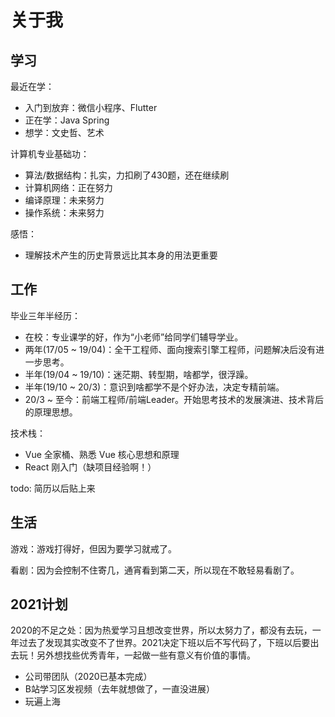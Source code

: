 # 关于我
## 学习

最近在学：
- 入门到放弃：微信小程序、Flutter
- 正在学：Java Spring
- 想学：文史哲、艺术

计算机专业基础功：
- 算法/数据结构：扎实，力扣刷了430题，还在继续刷
- 计算机网络：正在努力
- 编译原理：未来努力
- 操作系统：未来努力

感悟：
- 理解技术产生的历史背景远比其本身的用法更重要

## 工作
毕业三年半经历：
- 在校：专业课学的好，作为“小老师”给同学们辅导学业。
- 两年(17/05 ~ 19/04)：全干工程师、面向搜索引擎工程师，问题解决后没有进一步思考。
- 半年(19/04 ~ 19/10)：迷茫期、转型期，啥都学，很浮躁。
- 半年(19/10 ~ 20/3)：意识到啥都学不是个好办法，决定专精前端。
- 20/3 ~ 至今：前端工程师/前端Leader。开始思考技术的发展演进、技术背后的原理思想。

技术栈：
- Vue 全家桶、熟悉 Vue 核心思想和原理
- React 刚入门（缺项目经验啊！）

todo: 简历以后贴上来

## 生活
游戏：游戏打得好，但因为要学习就戒了。

看剧：因为会控制不住寄几，通宵看到第二天，所以现在不敢轻易看剧了。

## 2021计划
2020的不足之处：因为热爱学习且想改变世界，所以太努力了，都没有去玩，一年过去了发现其实改变不了世界。2021决定下班以后不写代码了，下班以后要出去玩！另外想找些优秀青年，一起做一些有意义有价值的事情。

- 公司带团队（2020已基本完成）
- B站学习区发视频（去年就想做了，一直没进展）
- 玩遍上海
